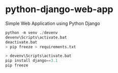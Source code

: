 # python-django-web-app
Simple Web Application using Python Django

```python
python -m venv ./devenv
devenv\Scripts\activate.bat
deactivate.bat
> pip freeze > requirements.txt

> devenv\Scripts\activate.bat
pip install django==3.1
pip freeze
```
